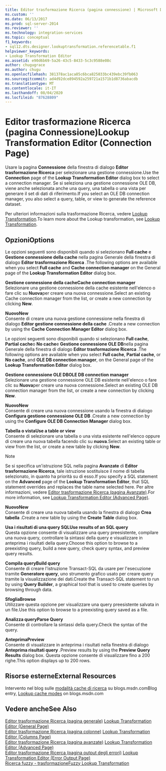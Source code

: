 ```yaml
---
title: Editor trasformazione Ricerca (pagina connessione) | Microsoft Docs
ms.custom: ''
ms.date: 06/13/2017
ms.prod: sql-server-2014
ms.reviewer: ''
ms.technology: integration-services
ms.topic: conceptual
f1_keywords:
- sql12.dts.designer.lookuptransformation.referencetable.f1
helpviewer_keywords:
- Lookup Transformation Editor
ms.assetid: e90d6b69-5a26-43c5-8433-5c3c9588e08c
author: chugugrace
ms.author: chugu
ms.openlocfilehash: 381378ac1aca85c6bca825033bc439ebc39fb063
ms.sourcegitcommit: ad4d92dce894592a259721a1571b1d8736abacdb
ms.translationtype: MT
ms.contentlocale: it-IT
ms.lasthandoff: 08/04/2020
ms.locfileid: "87628809"
---
```

# <a name="lookup-transformation-editor-connection-page"></a><span data-ttu-id="82c84-102">Editor trasformazione Ricerca (pagina Connessione)</span><span class="sxs-lookup"><span data-stu-id="82c84-102">Lookup Transformation Editor (Connection Page)</span></span>
  <span data-ttu-id="82c84-103">Usare la pagina **Connessione** della finestra di dialogo **Editor trasformazione Ricerca** per selezionare una gestione connessione.</span><span class="sxs-lookup"><span data-stu-id="82c84-103">Use the **Connection** page of the **Lookup Transformation Editor** dialog box to select a connection manager.</span></span> <span data-ttu-id="82c84-104">Se si seleziona una gestione connessione OLE DB, viene anche selezionata anche una query, una tabella o una vista per generare il set di dati di riferimento.</span><span class="sxs-lookup"><span data-stu-id="82c84-104">If you select an OLE DB connection manager, you also select a query, table, or view to generate the reference dataset.</span></span>  
  
 <span data-ttu-id="82c84-105">Per ulteriori informazioni sulla trasformazione Ricerca, vedere [Lookup Transformation](data-flow/transformations/lookup-transformation.md).</span><span class="sxs-lookup"><span data-stu-id="82c84-105">To learn more about the Lookup transformation, see [Lookup Transformation](data-flow/transformations/lookup-transformation.md).</span></span>  
  
## <a name="options"></a><span data-ttu-id="82c84-106">Opzioni</span><span class="sxs-lookup"><span data-stu-id="82c84-106">Options</span></span>  
 <span data-ttu-id="82c84-107">Le opzioni seguenti sono disponibili quando si selezionano **Full cache** e **Gestione connessione della cache** nella pagina Generale della finestra di dialogo **Editor trasformazione Ricerca** .</span><span class="sxs-lookup"><span data-stu-id="82c84-107">The following options are available when you select **Full cache** and **Cache connection manager** on the General page of the **Lookup Transformation Editor** dialog box.</span></span>  
  
 <span data-ttu-id="82c84-108">**Gestione connessione della cache**</span><span class="sxs-lookup"><span data-stu-id="82c84-108">**Cache connection manager**</span></span>  
 <span data-ttu-id="82c84-109">Selezionare una gestione connessione della cache esistente nell'elenco o fare clic su **Nuova**per creare una nuova connessione.</span><span class="sxs-lookup"><span data-stu-id="82c84-109">Select an existing Cache connection manager from the list, or create a new connection by clicking **New**.</span></span>  
  
 <span data-ttu-id="82c84-110">**Nuovo**</span><span class="sxs-lookup"><span data-stu-id="82c84-110">**New**</span></span>  
 <span data-ttu-id="82c84-111">Consente di creare una nuova gestione connessione nella finestra di dialogo **Editor gestione connessione della cache** .</span><span class="sxs-lookup"><span data-stu-id="82c84-111">Create a new connection by using the **Cache Connection Manager Editor** dialog box.</span></span>  
  
 <span data-ttu-id="82c84-112">Le opzioni seguenti sono disponibili quando si selezionano **Full cache**, **Partial cache**o **No cache**e **Gestione connessione OLE DB**nella pagina Generale della finestra di dialogo **Editor trasformazione Ricerca** .</span><span class="sxs-lookup"><span data-stu-id="82c84-112">The following options are available when you select **Full cache**, **Partial cache**, or **No cache**, and **OLE DB connection manager**, on the General page of the **Lookup Transformation Editor** dialog box.</span></span>  
  
 <span data-ttu-id="82c84-113">**Gestione connessione OLE DB**</span><span class="sxs-lookup"><span data-stu-id="82c84-113">**OLE DB connection manager**</span></span>  
 <span data-ttu-id="82c84-114">Selezionare una gestione connessione OLE DB esistente nell'elenco o fare clic su **Nuova**per creare una nuova connessione.</span><span class="sxs-lookup"><span data-stu-id="82c84-114">Select an existing OLE DB connection manager from the list, or create a new connection by clicking **New**.</span></span>  
  
 <span data-ttu-id="82c84-115">**Nuovo**</span><span class="sxs-lookup"><span data-stu-id="82c84-115">**New**</span></span>  
 <span data-ttu-id="82c84-116">Consente di creare una nuova connessione usando la finestra di dialogo **Configura gestione connessione OLE DB** .</span><span class="sxs-lookup"><span data-stu-id="82c84-116">Create a new connection by using the **Configure OLE DB Connection Manager** dialog box.</span></span>  
  
 <span data-ttu-id="82c84-117">**Tabella o vista**</span><span class="sxs-lookup"><span data-stu-id="82c84-117">**Use a table or view**</span></span>  
 <span data-ttu-id="82c84-118">Consente di selezionare una tabella o una vista esistente nell'elenco oppure di creare una nuova tabella facendo clic su **nuova**.</span><span class="sxs-lookup"><span data-stu-id="82c84-118">Select an existing table or view from the list, or create a new table by clicking **New**.</span></span>  
  
> [!NOTE]  
>  <span data-ttu-id="82c84-119">Se si specifica un'istruzione SQL nella pagina **Avanzate** di **Editor trasformazione Ricerca**, tale istruzione sostituisce il nome di tabella selezionato, in quanto ha priorità su di esso.</span><span class="sxs-lookup"><span data-stu-id="82c84-119">If you specify a SQL statement on the **Advanced** page of the **Lookup Transformation Editor**, that SQL statement overrides and replaces the table name selected here.</span></span> <span data-ttu-id="82c84-120">Per altre informazioni, vedere [Editor trasformazione Ricerca &#40;pagina Avanzate&#41;](../../2014/integration-services/lookup-transformation-editor-advanced-page.md).</span><span class="sxs-lookup"><span data-stu-id="82c84-120">For more information, see [Lookup Transformation Editor &#40;Advanced Page&#41;](../../2014/integration-services/lookup-transformation-editor-advanced-page.md).</span></span>  
  
 <span data-ttu-id="82c84-121">**Nuovo**</span><span class="sxs-lookup"><span data-stu-id="82c84-121">**New**</span></span>  
 <span data-ttu-id="82c84-122">Consente di creare una nuova tabella usando la finestra di dialogo **Crea tabella** .</span><span class="sxs-lookup"><span data-stu-id="82c84-122">Create a new table by using the **Create Table** dialog box.</span></span>  
  
 <span data-ttu-id="82c84-123">**Usa i risultati di una query SQL**</span><span class="sxs-lookup"><span data-stu-id="82c84-123">**Use results of an SQL query**</span></span>  
 <span data-ttu-id="82c84-124">Questa opzione consente di visualizzare una query preesistente, compilare una nuova query, controllare la sintassi della query e visualizzare in anteprima i risultati della query.</span><span class="sxs-lookup"><span data-stu-id="82c84-124">Choose this option to browse to a preexisting query, build a new query, check query syntax, and preview query results.</span></span>  
  
 <span data-ttu-id="82c84-125">**Compila query**</span><span class="sxs-lookup"><span data-stu-id="82c84-125">**Build query**</span></span>  
 <span data-ttu-id="82c84-126">Consente di creare l'istruzione Transact-SQL da usare per l'esecuzione tramite **Generatore query**, uno strumento grafico usato per creare query tramite la visualizzazione dei dati.</span><span class="sxs-lookup"><span data-stu-id="82c84-126">Create the Transact-SQL statement to run by using **Query Builder**, a graphical tool that is used to create queries by browsing through data.</span></span>  
  
 <span data-ttu-id="82c84-127">**Sfoglia**</span><span class="sxs-lookup"><span data-stu-id="82c84-127">**Browse**</span></span>  
 <span data-ttu-id="82c84-128">Utilizzare questa opzione per visualizzare una query preesistente salvata in un file.</span><span class="sxs-lookup"><span data-stu-id="82c84-128">Use this option to browse to a preexisting query saved as a file.</span></span>  
  
 <span data-ttu-id="82c84-129">**Analizza query**</span><span class="sxs-lookup"><span data-stu-id="82c84-129">**Parse Query**</span></span>  
 <span data-ttu-id="82c84-130">Consente di controllare la sintassi della query.</span><span class="sxs-lookup"><span data-stu-id="82c84-130">Check the syntax of the query.</span></span>  
  
 <span data-ttu-id="82c84-131">**Anteprima**</span><span class="sxs-lookup"><span data-stu-id="82c84-131">**Preview**</span></span>  
 <span data-ttu-id="82c84-132">Consente di visualizzare in anteprima i risultati nella finestra di dialogo **Anteprima risultati query** .</span><span class="sxs-lookup"><span data-stu-id="82c84-132">Preview results by using the **Preview Query Results** dialog box.</span></span> <span data-ttu-id="82c84-133">Questa opzione consente di visualizzare fino a 200 righe.</span><span class="sxs-lookup"><span data-stu-id="82c84-133">This option displays up to 200 rows.</span></span>  
  
## <a name="external-resources"></a><span data-ttu-id="82c84-134">Risorse esterne</span><span class="sxs-lookup"><span data-stu-id="82c84-134">External Resources</span></span>  
 <span data-ttu-id="82c84-135">Intervento nel blog sulle [modalità cache di ricerca](https://go.microsoft.com/fwlink/?LinkId=219518) su blogs.msdn.com</span><span class="sxs-lookup"><span data-stu-id="82c84-135">Blog entry, [Lookup cache modes](https://go.microsoft.com/fwlink/?LinkId=219518) on blogs.msdn.com</span></span>  
  
## <a name="see-also"></a><span data-ttu-id="82c84-136">Vedere anche</span><span class="sxs-lookup"><span data-stu-id="82c84-136">See Also</span></span>  
 <span data-ttu-id="82c84-137">[Editor trasformazione Ricerca &#40;pagina generale&#41;](general-page-of-integration-services-designers-options.md) </span><span class="sxs-lookup"><span data-stu-id="82c84-137">[Lookup Transformation Editor &#40;General Page&#41;](general-page-of-integration-services-designers-options.md) </span></span>  
 <span data-ttu-id="82c84-138">[Editor trasformazione Ricerca &#40;pagina colonne&#41;](../../2014/integration-services/lookup-transformation-editor-columns-page.md) </span><span class="sxs-lookup"><span data-stu-id="82c84-138">[Lookup Transformation Editor &#40;Columns Page&#41;](../../2014/integration-services/lookup-transformation-editor-columns-page.md) </span></span>  
 <span data-ttu-id="82c84-139">[Editor trasformazione Ricerca &#40;pagina avanzate&#41;](../../2014/integration-services/lookup-transformation-editor-advanced-page.md) </span><span class="sxs-lookup"><span data-stu-id="82c84-139">[Lookup Transformation Editor &#40;Advanced Page&#41;](../../2014/integration-services/lookup-transformation-editor-advanced-page.md) </span></span>  
 <span data-ttu-id="82c84-140">[Editor trasformazione Ricerca &#40;pagina output degli errori&#41;](../../2014/integration-services/lookup-transformation-editor-error-output-page.md) </span><span class="sxs-lookup"><span data-stu-id="82c84-140">[Lookup Transformation Editor &#40;Error Output Page&#41;](../../2014/integration-services/lookup-transformation-editor-error-output-page.md) </span></span>  
 [<span data-ttu-id="82c84-141">Ricerca fuzzy - trasformazione</span><span class="sxs-lookup"><span data-stu-id="82c84-141">Fuzzy Lookup Transformation</span></span>](data-flow/transformations/fuzzy-lookup-transformation.md)  
  
  
